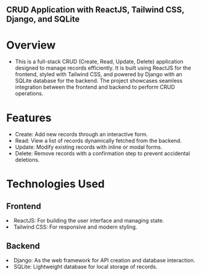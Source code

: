 ## CRUD Application with ReactJS, Tailwind CSS, Django, and SQLite
# Overview
- This is a full-stack CRUD (Create, Read, Update, Delete) application designed to manage records efficiently. It is built using ReactJS for the frontend, styled with Tailwind CSS, and powered by Django with an SQLite database for the backend. The project showcases seamless integration between the frontend and backend to perform CRUD operations.

# Features
- Create: Add new records through an interactive form.
- Read: View a list of records dynamically fetched from the backend.
- Update: Modify existing records with inline or modal forms.
- Delete: Remove records with a confirmation step to prevent accidental deletions.
# Technologies Used
<h2> Frontend</h2>
<li>ReactJS: For building the user interface and managing state.</li> 
<li>Tailwind CSS: For responsive and modern styling.</li>
<h2>Backend</h2> 
<li>Django: As the web framework for API creation and database interaction.</li>
<li>SQLite: Lightweight database for local storage of records.</li>
